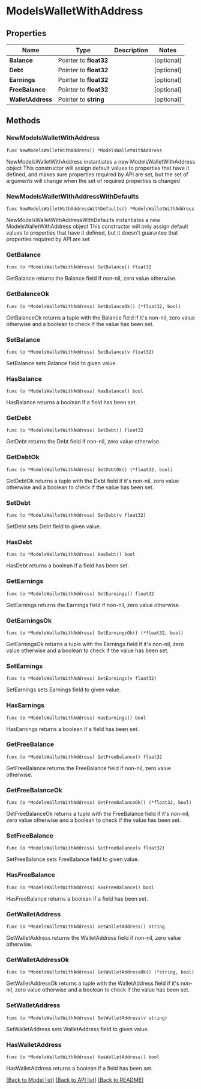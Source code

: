 # ModelsWalletWithAddress

## Properties

Name | Type | Description | Notes
------------ | ------------- | ------------- | -------------
**Balance** | Pointer to **float32** |  | [optional] 
**Debt** | Pointer to **float32** |  | [optional] 
**Earnings** | Pointer to **float32** |  | [optional] 
**FreeBalance** | Pointer to **float32** |  | [optional] 
**WalletAddress** | Pointer to **string** |  | [optional] 

## Methods

### NewModelsWalletWithAddress

`func NewModelsWalletWithAddress() *ModelsWalletWithAddress`

NewModelsWalletWithAddress instantiates a new ModelsWalletWithAddress object
This constructor will assign default values to properties that have it defined,
and makes sure properties required by API are set, but the set of arguments
will change when the set of required properties is changed

### NewModelsWalletWithAddressWithDefaults

`func NewModelsWalletWithAddressWithDefaults() *ModelsWalletWithAddress`

NewModelsWalletWithAddressWithDefaults instantiates a new ModelsWalletWithAddress object
This constructor will only assign default values to properties that have it defined,
but it doesn't guarantee that properties required by API are set

### GetBalance

`func (o *ModelsWalletWithAddress) GetBalance() float32`

GetBalance returns the Balance field if non-nil, zero value otherwise.

### GetBalanceOk

`func (o *ModelsWalletWithAddress) GetBalanceOk() (*float32, bool)`

GetBalanceOk returns a tuple with the Balance field if it's non-nil, zero value otherwise
and a boolean to check if the value has been set.

### SetBalance

`func (o *ModelsWalletWithAddress) SetBalance(v float32)`

SetBalance sets Balance field to given value.

### HasBalance

`func (o *ModelsWalletWithAddress) HasBalance() bool`

HasBalance returns a boolean if a field has been set.

### GetDebt

`func (o *ModelsWalletWithAddress) GetDebt() float32`

GetDebt returns the Debt field if non-nil, zero value otherwise.

### GetDebtOk

`func (o *ModelsWalletWithAddress) GetDebtOk() (*float32, bool)`

GetDebtOk returns a tuple with the Debt field if it's non-nil, zero value otherwise
and a boolean to check if the value has been set.

### SetDebt

`func (o *ModelsWalletWithAddress) SetDebt(v float32)`

SetDebt sets Debt field to given value.

### HasDebt

`func (o *ModelsWalletWithAddress) HasDebt() bool`

HasDebt returns a boolean if a field has been set.

### GetEarnings

`func (o *ModelsWalletWithAddress) GetEarnings() float32`

GetEarnings returns the Earnings field if non-nil, zero value otherwise.

### GetEarningsOk

`func (o *ModelsWalletWithAddress) GetEarningsOk() (*float32, bool)`

GetEarningsOk returns a tuple with the Earnings field if it's non-nil, zero value otherwise
and a boolean to check if the value has been set.

### SetEarnings

`func (o *ModelsWalletWithAddress) SetEarnings(v float32)`

SetEarnings sets Earnings field to given value.

### HasEarnings

`func (o *ModelsWalletWithAddress) HasEarnings() bool`

HasEarnings returns a boolean if a field has been set.

### GetFreeBalance

`func (o *ModelsWalletWithAddress) GetFreeBalance() float32`

GetFreeBalance returns the FreeBalance field if non-nil, zero value otherwise.

### GetFreeBalanceOk

`func (o *ModelsWalletWithAddress) GetFreeBalanceOk() (*float32, bool)`

GetFreeBalanceOk returns a tuple with the FreeBalance field if it's non-nil, zero value otherwise
and a boolean to check if the value has been set.

### SetFreeBalance

`func (o *ModelsWalletWithAddress) SetFreeBalance(v float32)`

SetFreeBalance sets FreeBalance field to given value.

### HasFreeBalance

`func (o *ModelsWalletWithAddress) HasFreeBalance() bool`

HasFreeBalance returns a boolean if a field has been set.

### GetWalletAddress

`func (o *ModelsWalletWithAddress) GetWalletAddress() string`

GetWalletAddress returns the WalletAddress field if non-nil, zero value otherwise.

### GetWalletAddressOk

`func (o *ModelsWalletWithAddress) GetWalletAddressOk() (*string, bool)`

GetWalletAddressOk returns a tuple with the WalletAddress field if it's non-nil, zero value otherwise
and a boolean to check if the value has been set.

### SetWalletAddress

`func (o *ModelsWalletWithAddress) SetWalletAddress(v string)`

SetWalletAddress sets WalletAddress field to given value.

### HasWalletAddress

`func (o *ModelsWalletWithAddress) HasWalletAddress() bool`

HasWalletAddress returns a boolean if a field has been set.


[[Back to Model list]](../README.md#documentation-for-models) [[Back to API list]](../README.md#documentation-for-api-endpoints) [[Back to README]](../README.md)


